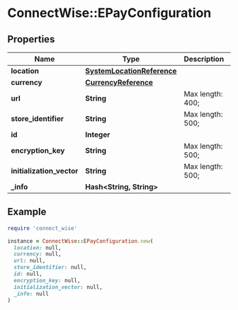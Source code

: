 # ConnectWise::EPayConfiguration

## Properties

| Name | Type | Description | Notes |
| ---- | ---- | ----------- | ----- |
| **location** | [**SystemLocationReference**](SystemLocationReference.md) |  |  |
| **currency** | [**CurrencyReference**](CurrencyReference.md) |  |  |
| **url** | **String** |  Max length: 400; |  |
| **store_identifier** | **String** |  Max length: 500; |  |
| **id** | **Integer** |  | [optional] |
| **encryption_key** | **String** |  Max length: 500; | [optional] |
| **initialization_vector** | **String** |  Max length: 500; | [optional] |
| **_info** | **Hash&lt;String, String&gt;** |  | [optional] |

## Example

```ruby
require 'connect_wise'

instance = ConnectWise::EPayConfiguration.new(
  location: null,
  currency: null,
  url: null,
  store_identifier: null,
  id: null,
  encryption_key: null,
  initialization_vector: null,
  _info: null
)
```

